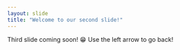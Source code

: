 ```yaml
---
layout: slide
title: "Welcome to our second slide!"
---
```

Third slide coming soon! :grin:
Use the left arrow to go back!